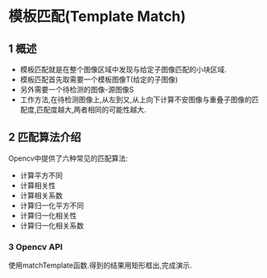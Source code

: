 # 模板匹配(Template Match)

## 1 概述

- 模板匹配就是在整个图像区域中发现与给定子图像匹配的小块区域.
- 模板匹配首先取需要一个模板图像T(给定的子图像)
- 另外需要一个待检测的图像-源图像S
- 工作方法,在待检测图像上,从左到又,从上向下计算不安图像与重叠子图像的匹配度,匹配度越大,两者相同的可能性越大.

## 2 匹配算法介绍

Opencv中提供了六种常见的匹配算法:

- 计算平方不同
- 计算相关性
- 计算相关系数
- 计算归一化平方不同
- 计算归一化相关性
- 计算归一化相关系数

### 3 Opencv API

使用matchTemplate函数.得到的结果用矩形框出,完成演示.